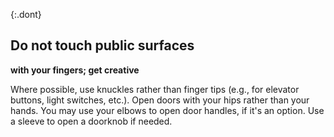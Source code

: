 {:.dont}
## Do not touch public surfaces 
**with your fingers; get creative**

Where possible, use knuckles rather than finger tips (e.g., for elevator buttons, light switches, etc.). Open doors with your hips rather than your hands. You may use your elbows to open door handles, if it's an option. Use a sleeve to open a doorknob if needed.
